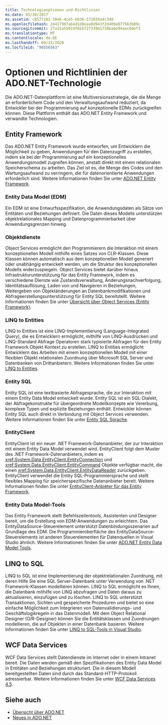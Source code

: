 ```yaml
---
title: Technologieoptionen und-Richtlinien
ms.date: 03/30/2017
ms.assetid: c8577281-38e6-4ce5-b036-572039a4c3d8
ms.openlocfilehash: 24417907ab4d1d8eaa8d943f2d409a977563b89c
ms.sourcegitcommit: 27a15a55019f6b5f2733961738babe94aec0def3
ms.translationtype: MT
ms.contentlocale: de-DE
ms.lasthandoff: 09/15/2020
ms.locfileid: "90556563"
---
```

# <a name="adonet-technology-options-and-guidelines"></a>Optionen und Richtlinien der ADO.NET-Technologie

Die ADO.NET-Datenplattform ist eine Multiversionsstrategie, die die Menge an erforderlichem Code und den Verwaltungsaufwand reduziert, da Entwickler bei der Programmierung auf konzeptionelle EDMs zurückgreifen können. Diese Plattform enthält das ADO.NET Entity Framework und verwandte Technologien.  
  
## <a name="entity-framework"></a>Entity Framework  
 Das ADO.NET Entity Framework wurde entworfen, um Entwicklern die Möglichkeit zu geben, Anwendungen für den Datenzugriff zu erstellen, indem sie bei der Programmierung auf ein konzeptionelles Anwendungsmodell zugreifen können, anstatt direkt mit einem relationalen Speicherschema zu arbeiten. Das Ziel ist es, die Menge des Codes und den Wartungsaufwand zu verringern, die für datenorientierte Anwendungen erforderlich sind. Weitere Informationen finden Sie unter [ADO.NET Entity Framework](./ef/index.md).  
  
### <a name="entity-data-model-edm"></a>Entity Data Model (EDM)  
 Ein EDM ist eine Entwurfsspezifikation, die Anwendungsdaten als Sätze von Entitäten und Beziehungen definiert. Die Daten dieses Modells unterstützen objektrelationales Mapping und Datenprogrammierbarkeit über Anwendungsgrenzen hinweg.  
  
### <a name="object-services"></a>Objektdienste  
 Object Services ermöglicht den Programmierern die Interaktion mit einem konzeptionellen Modell mithilfe eines Satzes von CLR-Klassen. Diese Klassen können automatisch aus dem konzeptionellen Modell generiert oder unabhängig entwickelt werden, um die Struktur des konzeptionellen Modells widerzuspiegeln. Object Services bietet darüber hinaus Infrastrukturunterstützung für das Entity Framework, indem es verschiedene Dienste wie Zustandsverwaltung, Änderungsnachverfolgung, Identitätsauflösung, Laden von und Navigieren in Beziehungen, Weitergeben von Objektänderungen an Datenbankmodifikationen und Abfrageerstellungsunterstützung für Entity SQL bereitstellt. Weitere Informationen finden Sie unter [Übersicht über Object Services (Entity Framework)](/previous-versions/bb386871(v=vs.100)).  
  
### <a name="linq-to-entities"></a>LINQ to Entities  
 LINQ to Entities ist eine LINQ-Implementierung (Language-Integrated Query), die es Entwicklern ermöglicht, mithilfe von LINQ-Ausdrücken und LINQ-Standard Abfrage Operatoren stark typisierte Abfragen für den Entity Framework Objekt Kontext zu erstellen. LINQ to Entities ermöglicht Entwicklern das Arbeiten mit einem konzeptionellen Modell mit einer flexiblen Objekt relationalen Zuordnung über Microsoft SQL Server und Datenbanken von Drittanbietern. Weitere Informationen finden Sie unter [LINQ to Entities](./ef/language-reference/linq-to-entities.md).  
  
### <a name="entity-sql"></a>Entity SQL  
 Entity SQL ist eine textbasierte Abfragesprache, die zur Interaktion mit einem Entity Data Model entwickelt wurde. Entity SQL ist ein SQL-Dialekt, der Abfragekonstrukte für übergeordnete Modellkonzepte wie Vererbung, komplexe Typen und explizite Beziehungen enthält. Entwickler können Entity SQL auch direkt in Verbindung mit Object Services verwenden. Weitere Informationen finden Sie unter [Entity SQL Sprache](./ef/language-reference/entity-sql-language.md).  
  
### <a name="entityclient"></a>EntityClient  
 EntityClient ist ein neuer .NET Framework-Datenanbieter, der zur Interaktion mit einem Entity Data Model verwendet wird. EntityClient folgt dem Muster des .NET Framework-Datenanbieters, indem es <xref:System.Data.EntityClient.EntityConnection> und <xref:System.Data.EntityClient.EntityCommand> Objekte verfügbar macht, die einen <xref:System.Data.EntityClient.EntityDataReader> zurückgeben. EntityClient verwendet die Entity SQL-Programmiersprache und stellt flexibles Mapping für speicherspezifische Datenanbieter bereit. Weitere Informationen finden Sie unter [EntityClient-Anbieter für das Entity Framework](./ef/entityclient-provider-for-the-entity-framework.md).  
  
### <a name="entity-data-model-tools"></a>Entity Data Model-Tools  
 Das Entity Framework stellt Befehlszeilentools, Assistenten und Designer bereit, um die Erstellung von EDM-Anwendungen zu erleichtern. Das EntityDataSource-Steuerelement unterstützt Datenbindungsszenarien auf Grundlage des EDM. Die Programmieroberfläche des EntityDataSource-Steuerelements ist anderen Steuerelementen für Datenquellen in Visual Studio ähnlich. Weitere Informationen finden Sie unter [ADO.NET Entity Data Model Tools](/previous-versions/dotnet/netframework-4.0/bb399249(v=vs.100)).  
  
## <a name="linq-to-sql"></a>LINQ to SQL  
 LINQ to SQL ist eine Implementierung der objektrelationalen Zuordnung, mit deren Hilfe Sie eine SQL Server-Datenbank unter Verwendung von .NET Framework-Klassen modellieren können. LINQ to SQL ermöglicht es Ihnen, die Datenbank mithilfe von LINQ abzufragen und Daten daraus zu aktualisieren, einzufügen und zu löschen. LINQ to SQL unterstützt Transaktionen, Sichten und gespeicherte Prozeduren und bietet so eine einfache Möglichkeit zum Integrieren von Datenvalidierungs- und Geschäftslogikregeln in das Datenmodell. Mit dem Object Relational Designer (O/R-Designer) können Sie die Entitätsklassen und Zuordnungen modellieren, die auf Objekten in einer Datenbank basieren. Weitere Informationen finden Sie unter [LINQ to SQL-Tools in Visual Studio](/visualstudio/data-tools/linq-to-sql-tools-in-visual-studio2).  
  
## <a name="wcf-data-services"></a>WCF Data Services  
 WCF Data Services stellt Datendienste im Internet oder in einem Intranet bereit. Die Daten werden gemäß den Spezifikationen des Entity Data Model in Entitäten und Beziehungen strukturiert. Die in diesem Modell bereitgestellten Daten sind durch das Standard-HTTP-Protokoll adressierbar. Weitere Informationen finden Sie unter [WCF Data Services 4.5](../wcf/index.md).  
  
## <a name="see-also"></a>Siehe auch

- [Übersicht über ADO.NET](ado-net-overview.md)
- [Neues in ADO.NET](whats-new.md)
